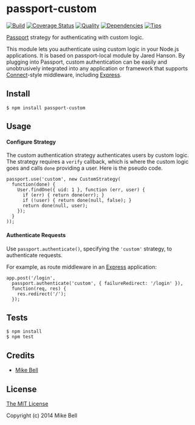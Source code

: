 # passport-custom

[![Build](https://travis-ci.org/mbell8903/passport-custom.png)](https://travis-ci.org/mbell8903/passport-custom)
[![Coverage Status](https://coveralls.io/repos/mbell8903/passport-custom/badge.png)](https://coveralls.io/r/mbell8903/passport-custom)
[![Quality](https://codeclimate.com/github/mbell8903/passport-custom.png)](https://codeclimate.com/github/mbell8903/passport-custom)
[![Dependencies](https://david-dm.org/mbell8903/passport-custom.png)](https://david-dm.org/mbell8903/passport-custom)
[![Tips](http://img.shields.io/gittip/mbell8903.png)](https://www.gittip.com/mbell8903/)


[Passport](http://passportjs.org/) strategy for authenticating with custom logic.

This module lets you authenticate using custom logic in your Node.js
applications. It is based on passport-local module by Jared Hanson.
By plugging into Passport, custom authentication can be easily and
unobtrusively integrated into any application or framework that supports
[Connect](http://www.senchalabs.org/connect/)-style middleware, including
[Express](http://expressjs.com/).

## Install

    $ npm install passport-custom

## Usage

#### Configure Strategy

The custom authentication strategy authenticates users by custom logic.
The strategy requires a `verify` callback, which is where the custom
logic goes and calls `done` providing a user.
Here is the pseudo code.

    passport.use('custom', new CustomStrategy(
      function(done) {
        User.findOne({ uid: 1 }, function (err, user) {
          if (err) { return done(err); }
          if (!user) { return done(null, false); }
          return done(null, user);
        });
      }
    ));

#### Authenticate Requests

Use `passport.authenticate()`, specifying the `'custom'` strategy, to
authenticate requests.

For example, as route middleware in an [Express](http://expressjs.com/)
application:

    app.post('/login', 
      passport.authenticate('custom', { failureRedirect: '/login' }),
      function(req, res) {
        res.redirect('/');
      });

## Tests

    $ npm install
    $ npm test

## Credits

  - [Mike Bell](http://github.com/mbell8903)

## License

[The MIT License](http://opensource.org/licenses/MIT)

Copyright (c) 2014 Mike Bell
